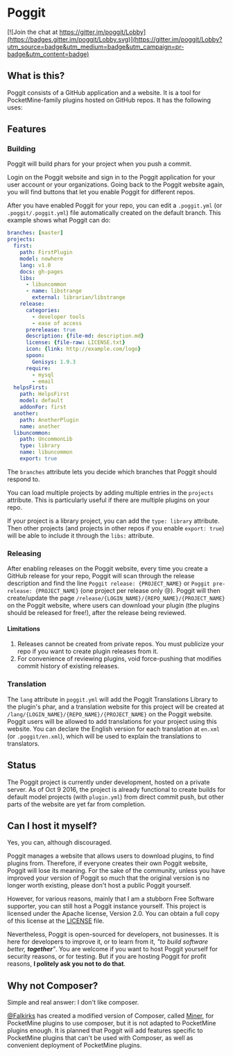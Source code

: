 Poggit
===

[![Join the chat at https://gitter.im/poggit/Lobby](https://badges.gitter.im/poggit/Lobby.svg)](https://gitter.im/poggit/Lobby?utm_source=badge&utm_medium=badge&utm_campaign=pr-badge&utm_content=badge)

## What is this?
Poggit consists of a GitHub application and a website. It is a tool for PocketMine-family plugins hosted on GitHub repos. It has the following uses:

## Features
### Building
Poggit will build phars for your project when you push a commit.

Login on the Poggit website and sign in to the Poggit application for your user account or your organizations. Going back to the Poggit website again, you will find buttons that let you enable Poggit for different repos.

After you have enabled Poggit for your repo, you can edit a `.poggit.yml` (or `.poggit/.poggit.yml`) file automatically created on the default branch. This example shows what Poggit can do:

```yaml
branches: [master]
projects:
  first:
    path: FirstPlugin
    model: nowhere
    lang: v1.0
    docs: gh-pages
    libs:
      - libuncommon
      - name: libstrange
        external: librarian/libstrange
    release:
      categories:
        - developer tools
        - ease of access
      prerelease: true
      description: {file-md: description.md}
      license: {file-raw: LICENSE.txt}
      icon: {link: http://example.com/logo}
      spoon:
        Genisys: 1.9.3
      require:
        - mysql
        - email
  helpsFirst:
    path: HelpsFirst
    model: default
    addonFor: first
  another:
    path: AnotherPlugin
    name: another
  libuncommon:
    path: UncommonLib
    type: library
    name: libuncommon
    export: true
```

The `branches` attribute lets you decide which branches that Poggit should respond to.

You can load multiple projects by adding multiple entries in the `projects` attribute. This is particularly useful if there are multiple plugins on your repo.

If your project is a library project, you can add the `type: library` attribute. Then other projects (and projects in other repos if you enable `export: true`) will be able to include it through the `libs:` attribute.

<!-- The `docs` attribute can be added to generate docs for your project at `/docs/{LOGIN_NAME}/{REPO_NAME}/{PROJECT_NAME}` on the Poggit website. -->

### Releasing
After enabling releases on the Poggit website, every time you create a GitHub release for your repo, Poggit will scan through the release description and find the line `Poggit release: {PROJECT_NAME}` or `Poggit pre-release: {PROJECT_NAME}` (one project per release only :cry:). Poggit will then create/update the page `/release/{LOGIN_NAME}/{REPO_NAME}/{PROJECT_NAME}` on the Poggit website, where users can download your plugin (the plugins should be released for free!), after the release being reviewed.

#### Limitations
1. Releases cannot be created from private repos. You must publicize your repo if you want to create plugin releases from it.
2. For convenience of reviewing plugins, void force-pushing that modifies commit history of existing releases.

### Translation
The `lang` attribute in `poggit.yml` will add the Poggit Translations Library to the plugin's phar, and a translation website for this project will be created at `/lang/{LOGIN_NAME}/{REPO_NAME}/{PROJECT_NAME}` on the Poggit website. Poggit users will be allowed to add translations for your project using this website. You can declare the English version for each translation at `en.xml` (or `.poggit/en.xml`), which will be used to explain the translations to translators.

## Status
The Poggit project is currently under development, hosted on a private server. As of Oct 9 2016, the project is already functional to create builds for default model projects (with `plugin.yml`) from direct commit push, but other parts of the website are yet far from completion.

## Can I host it myself?
Yes, you can, although discouraged.

Poggit manages a website that allows users to download plugins, to find plugins from. Therefore, if everyone creates their own Poggit website, Poggit will lose its meaning. For the sake of the community, unless you have improved your version of Poggit so much that the original version is no longer worth existing, please don't host a public Poggit yourself.

However, for various reasons, mainly that I am a stubborn Free Software supporter, you can still host a Poggit instance yourself. This project is licensed under the Apache license, Version 2.0. You can obtain a full copy of this license at the [LICENSE](LICENSE) file.

Nevertheless, Poggit is open-sourced for developers, not businesses. It is here for developers to improve it, or to learn from it, _"to build software better, **together**"_. You are welcome if you want to host Poggit yourself for security reasons, or for testing. But if you are hosting Poggit for profit reasons, **I politely ask you not to do that**.

## Why not Composer?
Simple and real answer: I don't like composer.

[@Falkirks](https://github.com/Falkirks) has created a modified version of Composer, called [Miner](https://github.com/Falkirks/Miner), for PocketMine plugins to use composer, but it is not adapted to PocketMine plugins enough. It is planned that Poggit will add features specific to PocketMine plugins that can't be used with Composer, as well as convenient deployment of PocketMine plugins.
